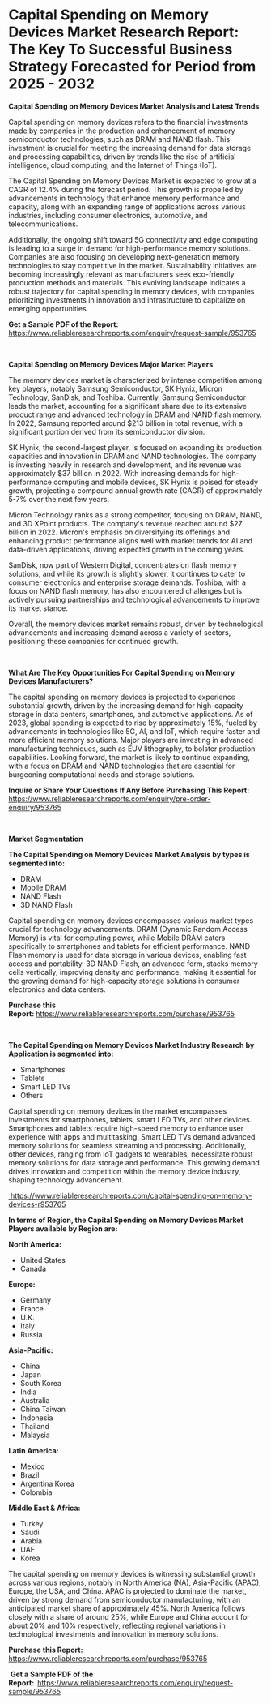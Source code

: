 <p><h1>Capital Spending on Memory Devices Market Research Report: The Key To Successful Business Strategy Forecasted for Period from 2025 - 2032</h1></p><p><strong>Capital Spending on Memory Devices Market Analysis and Latest Trends</strong></p>
<p><p>Capital spending on memory devices refers to the financial investments made by companies in the production and enhancement of memory semiconductor technologies, such as DRAM and NAND flash. This investment is crucial for meeting the increasing demand for data storage and processing capabilities, driven by trends like the rise of artificial intelligence, cloud computing, and the Internet of Things (IoT). </p><p>The Capital Spending on Memory Devices Market is expected to grow at a CAGR of 12.4% during the forecast period. This growth is propelled by advancements in technology that enhance memory performance and capacity, along with an expanding range of applications across various industries, including consumer electronics, automotive, and telecommunications. </p><p>Additionally, the ongoing shift toward 5G connectivity and edge computing is leading to a surge in demand for high-performance memory solutions. Companies are also focusing on developing next-generation memory technologies to stay competitive in the market. Sustainability initiatives are becoming increasingly relevant as manufacturers seek eco-friendly production methods and materials. This evolving landscape indicates a robust trajectory for capital spending in memory devices, with companies prioritizing investments in innovation and infrastructure to capitalize on emerging opportunities.</p></p>
<p><strong>Get a Sample PDF of the Report:&nbsp;</strong> <a href="https://www.reliableresearchreports.com/enquiry/request-sample/953765?utm_campaign=32&utm_medium=2&utm_source=Github&utm_content=ia&utm_term=18042025&utm_id=capital-spending-on-memory-devices">https://www.reliableresearchreports.com/enquiry/request-sample/953765</a></p>
<p>&nbsp;</p>
<p><strong>Capital Spending on Memory Devices Major Market Players</strong></p>
<p><p>The memory devices market is characterized by intense competition among key players, notably Samsung Semiconductor, SK Hynix, Micron Technology, SanDisk, and Toshiba. Currently, Samsung Semiconductor leads the market, accounting for a significant share due to its extensive product range and advanced technology in DRAM and NAND flash memory. In 2022, Samsung reported around $213 billion in total revenue, with a significant portion derived from its semiconductor division.</p><p>SK Hynix, the second-largest player, is focused on expanding its production capacities and innovation in DRAM and NAND technologies. The company is investing heavily in research and development, and its revenue was approximately $37 billion in 2022. With increasing demands for high-performance computing and mobile devices, SK Hynix is poised for steady growth, projecting a compound annual growth rate (CAGR) of approximately 5-7% over the next few years.</p><p>Micron Technology ranks as a strong competitor, focusing on DRAM, NAND, and 3D XPoint products. The company's revenue reached around $27 billion in 2022. Micron's emphasis on diversifying its offerings and enhancing product performance aligns well with market trends for AI and data-driven applications, driving expected growth in the coming years.</p><p>SanDisk, now part of Western Digital, concentrates on flash memory solutions, and while its growth is slightly slower, it continues to cater to consumer electronics and enterprise storage demands. Toshiba, with a focus on NAND flash memory, has also encountered challenges but is actively pursuing partnerships and technological advancements to improve its market stance.</p><p>Overall, the memory devices market remains robust, driven by technological advancements and increasing demand across a variety of sectors, positioning these companies for continued growth.</p></p>
<p>&nbsp;</p>
<p><strong>What Are The Key Opportunities For Capital Spending on Memory Devices Manufacturers?</strong></p>
<p><p>The capital spending on memory devices is projected to experience substantial growth, driven by the increasing demand for high-capacity storage in data centers, smartphones, and automotive applications. As of 2023, global spending is expected to rise by approximately 15%, fueled by advancements in technologies like 5G, AI, and IoT, which require faster and more efficient memory solutions. Major players are investing in advanced manufacturing techniques, such as EUV lithography, to bolster production capabilities. Looking forward, the market is likely to continue expanding, with a focus on DRAM and NAND technologies that are essential for burgeoning computational needs and storage solutions.</p></p>
<p><strong>Inquire or Share Your Questions If Any Before Purchasing This Report:</strong> <a href="https://www.reliableresearchreports.com/enquiry/pre-order-enquiry/953765?utm_campaign=32&utm_medium=2&utm_source=Github&utm_content=ia&utm_term=18042025&utm_id=capital-spending-on-memory-devices">https://www.reliableresearchreports.com/enquiry/pre-order-enquiry/953765</a></p>
<p>&nbsp;</p>
<p><strong>Market Segmentation</strong></p>
<p><strong>The Capital Spending on Memory Devices Market Analysis by types is segmented into:</strong></p>
<p><ul><li>DRAM</li><li>Mobile DRAM</li><li>NAND Flash</li><li>3D NAND Flash</li></ul></p>
<p><p>Capital spending on memory devices encompasses various market types crucial for technology advancements. DRAM (Dynamic Random Access Memory) is vital for computing power, while Mobile DRAM caters specifically to smartphones and tablets for efficient performance. NAND Flash memory is used for data storage in various devices, enabling fast access and portability. 3D NAND Flash, an advanced form, stacks memory cells vertically, improving density and performance, making it essential for the growing demand for high-capacity storage solutions in consumer electronics and data centers.</p></p>
<p><strong>Purchase this Report:&nbsp;</strong><a href="https://www.reliableresearchreports.com/purchase/953765?utm_campaign=32&utm_medium=2&utm_source=Github&utm_content=ia&utm_term=18042025&utm_id=capital-spending-on-memory-devices">https://www.reliableresearchreports.com/purchase/953765</a></p>
<p>&nbsp;</p>
<p><strong>The Capital Spending on Memory Devices Market Industry Research by Application is segmented into:</strong></p>
<p><ul><li>Smartphones</li><li>Tablets</li><li>Smart LED TVs</li><li>Others</li></ul></p>
<p><p>Capital spending on memory devices in the market encompasses investments for smartphones, tablets, smart LED TVs, and other devices. Smartphones and tablets require high-speed memory to enhance user experience with apps and multitasking. Smart LED TVs demand advanced memory solutions for seamless streaming and processing. Additionally, other devices, ranging from IoT gadgets to wearables, necessitate robust memory solutions for data storage and performance. This growing demand drives innovation and competition within the memory device industry, shaping technology advancement.</p></p>
<p><a href="https://www.reliableresearchreports.com/capital-spending-on-memory-devices-r953765?utm_campaign=32&utm_medium=2&utm_source=Github&utm_content=ia&utm_term=18042025&utm_id=capital-spending-on-memory-devices">&nbsp;https://www.reliableresearchreports.com/capital-spending-on-memory-devices-r953765</a></p>
<p><strong>In terms of Region, the Capital Spending on Memory Devices Market Players available by Region are:</strong></p>
<p>
    <p> <strong> North America: </strong>
        <ul>
            <li>United States</li>
            <li>Canada</li>
        </ul>
        </p> 
    <p> <strong> Europe: </strong>
        <ul>
            <li>Germany</li>
            <li>France</li>
            <li>U.K.</li>
            <li>Italy</li>
            <li>Russia</li>
        </ul>
        </p> 
    <p> <strong> Asia-Pacific: </strong>
        <ul>
            <li>China</li>
            <li>Japan</li>
            <li>South Korea</li>
            <li>India</li>
            <li>Australia</li>
            <li>China Taiwan</li>
            <li>Indonesia</li>
            <li>Thailand</li>
            <li>Malaysia</li>
        </ul>
        </p> 
    <p> <strong> Latin America: </strong>
        <ul>
            <li>Mexico</li>
            <li>Brazil</li>
            <li>Argentina Korea</li>
            <li>Colombia</li>
        </ul>
        </p> 
    <p> <strong> Middle East & Africa: </strong>
        <ul>
            <li>Turkey</li>
            <li>Saudi</li>
            <li>Arabia</li>
            <li>UAE</li>
            <li>Korea</li>
        </ul>
    </p>
    </p>
<p><p>The capital spending on memory devices is witnessing substantial growth across various regions, notably in North America (NA), Asia-Pacific (APAC), Europe, the USA, and China. APAC is projected to dominate the market, driven by strong demand from semiconductor manufacturing, with an anticipated market share of approximately 45%. North America follows closely with a share of around 25%, while Europe and China account for about 20% and 10% respectively, reflecting regional variations in technological investments and innovation in memory solutions.</p></p>
<p><strong>Purchase this Report: </strong><a href="https://www.reliableresearchreports.com/purchase/953765?utm_campaign=32&utm_medium=2&utm_source=Github&utm_content=ia&utm_term=18042025&utm_id=capital-spending-on-memory-devices">https://www.reliableresearchreports.com/purchase/953765</a></p>
<p>&nbsp;<strong>Get a Sample PDF of the Report:&nbsp;&nbsp;</strong><a href="https://www.reliableresearchreports.com/enquiry/request-sample/953765?utm_campaign=32&utm_medium=2&utm_source=Github&utm_content=ia&utm_term=18042025&utm_id=capital-spending-on-memory-devices">https://www.reliableresearchreports.com/enquiry/request-sample/953765</a></p>
<p><strong></strong></p>
<p><p></p><p></p><p></p></p>